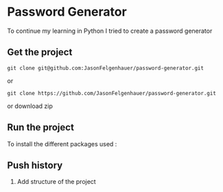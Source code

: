# Password Generator

To continue my learning in Python I tried to create a password generator

## Get the project

```
git clone git@github.com:JasonFelgenhauer/password-generator.git
```

or

```
git clone https://github.com/JasonFelgenhauer/password-generator.git
```

or download zip

## Run the project

To install the different packages used :


## Push history

1. Add structure of the project
